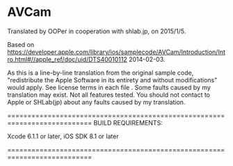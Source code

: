 # AVCam

Translated by OOPer in cooperation with shlab.jp, on 2015/1/5.

Based on
<https://developer.apple.com/library/ios/samplecode/AVCam/Introduction/Intro.html#//apple_ref/doc/uid/DTS40010112>
2014-02-03.

As this is a line-by-line translation from the original sample code, "redistribute the Apple Software in its entirety and without modifications" would apply. See license terms in each file .
Some faults caused by my translation may exist. Not all features tested.
You should not contact to Apple or SHLab(jp) about any faults caused by my translation.

===========================================================================
BUILD REQUIREMENTS:

Xcode 6.1.1 or later, iOS SDK 8.1 or later

===========================================================================
